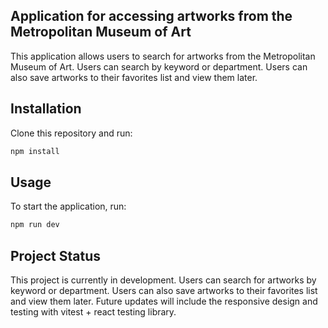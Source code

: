 ## Application for accessing artworks from the Metropolitan Museum of Art

This application allows users to search for artworks from the Metropolitan Museum of Art. Users can search by keyword or department. Users can also save artworks to their favorites list and view them later.

## Installation

Clone this repository and run:

```bash
npm install
```
## Usage

To start the application, run:

```bash
npm run dev
```

## Project Status

This project is currently in development. Users can search for artworks by keyword or department. Users can also save artworks to their favorites list and view them later. Future updates will include the responsive design and testing with vitest + react testing library.
